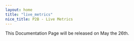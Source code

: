 ```yaml
---
layout: home
title: "live_metrics"
nice_title: P2B - Live Metrics
---
```


This Documentation Page will be released on May the 26th.
